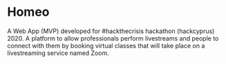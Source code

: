 # Homeo
A Web App (MVP) developed for #hackthecrisis hackathon (hackcyprus) 2020. A platform to allow professionals perform livestreams and people to connect with them by booking virtual classes that will take place on a livestreaming service named Zoom.

